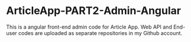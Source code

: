 # ArticleApp-PART2-Admin-Angular
This is a angular front-end admin code for Article App. Web API and End-user codes are uploaded as separate repositories in my Github account.
